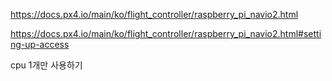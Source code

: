 https://docs.px4.io/main/ko/flight_controller/raspberry_pi_navio2.html

https://docs.px4.io/main/ko/flight_controller/raspberry_pi_navio2.html#setting-up-access

cpu 1개만 사용하기
